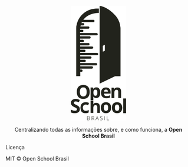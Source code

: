 <p align="center"><img src="https://github.com/openschoolbr/design/raw/master/src/png/black-vertical.png" width="150px" alt="Open School Brasil"></p>
<p align="center">Centralizando todas as informações sobre, e como funciona, a <strong>Open School Brasil</strong></p

## Licença
MIT &copy; Open School Brasil
